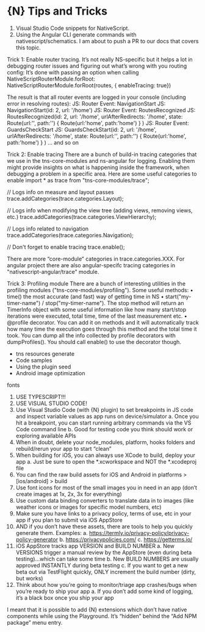 # {N} Tips and Tricks

1.	Visual Studio Code snippets for NativeScript.
2.	Using the Angular CLI generate commands with nativescript/schematics. I am about to push a PR to our docs that covers this topic.

Trick 1: Enable router tracing.
It’s not really NS-specific but it helps a lot in debugging router issues and figuring out what’s wrong with you routing config:
It’s done with passing an option when calling NativeScriptRouterModule.forRoot:
NativeScriptRouterModule.forRoot(routes, { enableTracing: true})

The result is that all router events are logged in your console (including error in resolving routes):
JS: Router Event: NavigationStart
JS: NavigationStart(id: 2, url: '/home')
JS: Router Event: RoutesRecognized
JS: RoutesRecognized(id: 2, url: '/home', urlAfterRedirects: '/home', state: Route(url:'', path:'') { Route(url:'home', path:'home') } )
JS: Router Event: GuardsCheckStart
JS: GuardsCheckStart(id: 2, url: '/home', urlAfterRedirects: '/home', state: Route(url:'', path:'') { Route(url:'home', path:'home') } )
… and so on

Trick 2: Enable tracing
There are a bunch of build-in tracing categories that we use in the tns-core-modules and ns-angular for logging. Enabling them might provide insights on what is happening inside the framework, when debugging a problem in a specific area. Here are some useful categories to enable
import * as trace from "tns-core-modules/trace";

// Logs info on measure and layout passes
trace.addCategories(trace.categories.Layout); 

// Logs info when modifying the view tree (adding views, removing views, etc.)
trace.addCategories(trace.categories.ViewHierarchy);

// Logs info related to navigation
trace.addCategories(trace.categories.Navigation);

// Don't forget to enable tracing
trace.enable();

There are more “core-module” categories in trace.categories.XXX. For angular project there are also angular-specifc tracing categories in "nativescript-angular/trace" module.

Trick 3: Profiling module
There are a bunch of interesting utilities in the profiling modules ("tns-core-modules/profiling").
Some useful methods:
•	time() the most accurate (and fast) way of getting time in NS
•	start("my-timer-name") / stop("my-timer-name"). The stop method will return an TimerInfo object with some useful information like how many start/stop iterations were executed, total time, time of the last measurement etc.
•	@profile decorator. You can add it on methods and it will automatically track how many time the execution goes through this method and the total time it took. You can dump all the info collected by profile decorators with dumpProfiles(). You should call enable() to use the decorator though.

- tns resources generate
 - Code samples
 - Using the plugin seed
 - Android image optimization

fonts


1.	USE TYPESCRIPT!!!
2.	USE VISUAL STUDIO CODE!
3.	Use Visual Studio Code (with {N} plugin) to set breakpoints in JS code and inspect variable values as app runs on device/simulator
a.	Once you hit a breakpoint, you can start running arbitrary commands via the VS Code command line
b.	Good for testing code you think should work or exploring available APIs
4.	When in doubt, delete your node_modules, platform, hooks folders and rebuild/rerun your app to start “clean”
5.	When building for iOS, you can always use XCode to build, deploy your app
a.	Just be sure to open the *.xcworkspace and NOT the *.xcodeproj file
6.	You can find the raw build assets for iOS and Android in platforms > [ios/android] > build
7.	Use font icons for most of the small images you in need in an app (don’t create images at 1x, 2x, 3x for everything)
8.	Use custom data binding converters to translate data in to images (like weather icons or images for specific model numbers, etc)
9.	Make sure you have links to a privacy policy, terms of use, etc in your app if you plan to submit via iOS AppStore
10.	AND if you don’t have these assets, there are tools to help you quickly generate them. Examples:
a.	https://termly.io/privacy-policy/privacy-policy-generator
b.	https://privacypolicies.com/
c.	https://getterms.io/ 
11.	 iOS AppStore tracks app VERSION and BUILD NUMBER
a.	New VERSIONS trigger a manual review by the AppStore (even during beta testing)…which can take some time
b.	New BUILD NUMBERS are usually approved INSTANTLY during beta testing
c.	If you want to get a new beta out via TestFlight quickly, ONLY increment the build number (dirty, but works)
12.	Think about how you’re going to monitor/triage app crashes/bugs when you’re ready to ship your app
a.	If you don’t add some kind of logging, it’s a black box once you ship your app


I meant that it is possible to add {N} extensions which don’t have native components while using the Playground. It’s “hidden” behind the “Add NPM package” menu entry.